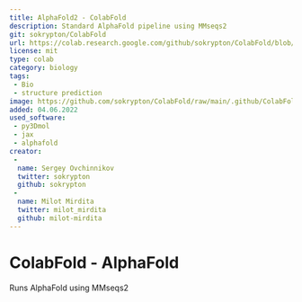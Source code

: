 ```yaml
---
title: AlphaFold2 - ColabFold
description: Standard AlphaFold pipeline using MMseqs2
git: sokrypton/ColabFold
url: https://colab.research.google.com/github/sokrypton/ColabFold/blob/main/AlphaFold2.ipynb
license: mit
type: colab
category: biology
tags:
 - Bio
 - structure prediction
image: https://github.com/sokrypton/ColabFold/raw/main/.github/ColabFold_Marv_Logo.png
added: 04.06.2022
used_software:
 - py3Dmol
 - jax
 - alphafold
creator:
 - 
  name: Sergey Ovchinnikov
  twitter: sokrypton
  github: sokrypton
 - 
  name: Milot Mirdita
  twitter: milot_mirdita
  github: milot-mirdita
---
```


# ColabFold - AlphaFold

Runs AlphaFold using MMseqs2